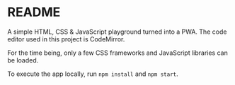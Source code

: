 # README

A simple HTML, CSS & JavaScript playground turned into a PWA. The code editor used in this project is CodeMirror.

For the time being, only a few CSS frameworks and JavaScript libraries can be loaded.

To execute the app locally, run `npm install` and `npm start`.
